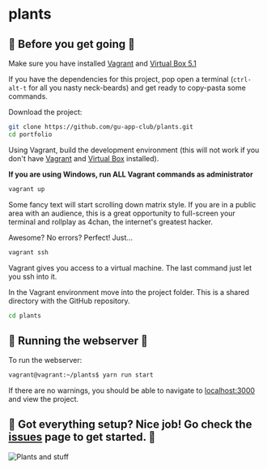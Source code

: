 # plants

## 🌱 Before you get going 🌱
Make sure you have installed [Vagrant](https://www.vagrantup.com/docs/installation/) and [Virtual Box 5.1](https://www.virtualbox.org/wiki/Downloads)

If you have the dependencies for this project, pop open a terminal (`ctrl-alt-t` for all you nasty neck-beards) and get ready to copy-pasta some commands.

Download the project:
```bash
git clone https://github.com/gu-app-club/plants.git
cd portfolio
```
Using Vagrant, build the development environment (this will not work if you don't have [Vagrant](https://www.vagrantup.com/docs/installation/) and [Virtual Box](https://www.virtualbox.org/wiki/Downloads) installed).

**If you are using Windows, run ALL Vagrant commands as administrator**
```bash
vagrant up
```
Some fancy text will start scrolling down matrix style. If you are in a public area with an audience, this is a great opportunity to full-screen your terminal and rollplay as 4chan, the internet's greatest hacker.

Awesome? No errors? Perfect! Just...
```bash
vagrant ssh
```
Vagrant gives you access to a virtual machine. The last command just let you ssh into it.

In the Vagrant environment move into the project folder. This is a shared directory with the GitHub repository.
```bash
cd plants
```
## 🌵 Running the webserver 🌵

To run the webserver:
``` bash
vagrant@vagrant:~/plants$ yarn run start
```
If there are no warnings, you should be able to navigate to [localhost:3000](http://localhost:3000) and view the project.

## 🍃 Got everything setup? Nice job! Go check the [issues](https://github.com/gu-app-club/plants/issues) page to get started. 🍃

![Plants and stuff](https://media.giphy.com/media/3o7TKIyZgIr2SMOyEo/giphy.gif) 
